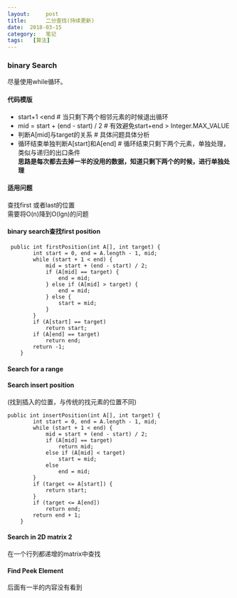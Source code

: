 ```yaml
---
layout:     post
title:      二分查找(持续更新)
date:  2018-03-15
category:   笔记
tags:   [算法]
---
```

### binary Search
尽量使用while循环。
#### 代码模版
- start+1 <end    # 当只剩下两个相邻元素的时候退出循环
- mid = start + (end - start) / 2  # 有效避免start+end > Integer.MAX_VALUE
- 判断A[mid]与target的关系       # 具体问题具体分析
- 循环结束单独判断A[start]和A[end]  # 循环结束只剩下两个元素，单独处理，类似与递归的出口条件  
**思路是每次都去去掉一半的没用的数据，知道只剩下两个的时候，进行单独处理**
#### 适用问题
查找first 或者last的位置  
需要将O(n)降到O(lgn)的问题
#### binary search查找first position
```
 public int firstPosition(int A[], int target) {
        int start = 0, end = A.length - 1, mid;
        while (start + 1 < end) {
            mid = start + (end - start) / 2;
            if (A[mid] == target) {
                end = mid;
            } else if (A[mid] > target) {
                end = mid;
            } else {
                start = mid;
            }
        }
        if (A[start] == target)
            return start;
        if (A[end] == target)
            return end;
        return -1;
    }
```
#### Search for a range


#### Search insert position 
(找到插入的位置，与传统的找元素的位置不同)
```
public int insertPosition(int A[], int target) {
        int start = 0, end = A.length - 1, mid;
        while (start + 1 < end) {
            mid = start + (end - start) / 2;
            if (A[mid] == target)
                return mid;
            else if (A[mid] < target)
                start = mid;
            else
                end = mid;
        }
        if (target <= A[start]) {
            return start;
        }
        if (target <= A[end])
            return end;
        return end + 1;
    }
```
#### Search in 2D matrix 2
在一个行列都递增的matrix中查找

#### Find Peek Element

后面有一半的内容没有看到
